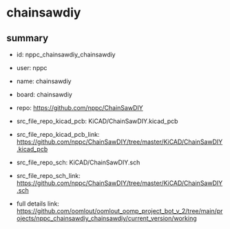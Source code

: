 # chainsawdiy
 
## summary 
* id: nppc_chainsawdiy_chainsawdiy
* user: nppc
* name: chainsawdiy
* board: chainsawdiy
* repo: https://github.com/nppc/ChainSawDIY
* src_file_repo_kicad_pcb: KiCAD/ChainSawDIY.kicad_pcb
* src_file_repo_kicad_pcb_link: https://github.com/nppc/ChainSawDIY/tree/master/KiCAD/ChainSawDIY.kicad_pcb


* src_file_repo_sch: KiCAD/ChainSawDIY.sch
* src_file_repo_sch_link: https://github.com/nppc/ChainSawDIY/tree/master/KiCAD/ChainSawDIY.sch
* full details link: https://github.com/oomlout/oomlout_oomp_project_bot_v_2/tree/main/projects/nppc_chainsawdiy_chainsawdiy/current_version/working  







